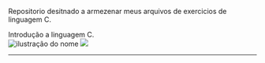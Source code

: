 Repositorio desitnado a armezenar meus arquivos de exercicios de linguagem C.

Introdução a linguagem C.<br>
<img src="https://img.shields.io/static/v1?label=GIT&message=Moura-S&color=B80000&style=for-the-badge&logo=GitHub" alt="ilustração do nome">
<img src="https://img.shields.io/badge/GIT-1000?style=for-the-badge&logo=github&logoColor=white">

<hr>
